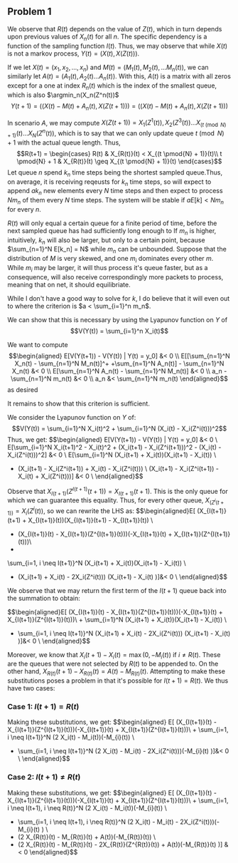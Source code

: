 ## Problem 1

We observe that $R(t)$ depends on the value of $Z(t)$, which in turn depends upon previous values of $X_n(t)$ for all $n$. The specific dependency is a function of the sampling function $I(t)$. Thus, we may observe that while $X(t)$ is not a markov process, $Y(t) = (X(t), X(Z(t)))$. 

If we let $X(t) = (x_1, x_2, ..., x_n)$ and $M(t) = (M_1(t), M_2(t), ... M_n(t))$, we can similarly let $A(t) = (A_1(t), A_2(t)...A_n(t))$. With this, $A(t)$ is a matrix with all zeros except for a one at index $R_n(t)$ which is the index of the smallest queue, which is also $\argmin_n(X_n(Z^n(t))$
$$Y(t+1) = ((X(t) - M(t) + A_n(t), X(Z(t+1))) = ((X(t) - M(t) + A_n(t), X(Z(t+1)))$$

In scenario $A$, we may compute $X(Z(t+1)) = X_1(Z^1(t)), X_2(Z^3(t)) ... X_{(t \pmod{N} + 1)}(t) ... X_N(Z^n(t))$, which is to say that we can only update queue $t \pmod{N} + 1$ with the actual queue length. Thus, 
$$R(t+1) = \begin{cases}
R(t)  & X_{R(t)}(t) < X_{(t \pmod{N} + 1)}(t)\\
t \pmod{N} + 1 &  X_{R(t)}(t) \geq X_{(t \pmod{N} + 1)}(t)
\end{cases}$$
Let queue $n$ spend $k_n$ time steps being the shortest sampled queue.Thus, on average, it is receiving reqeusts for $k_n$ time steps, so will  expect to append $ak_n$ new elements every $N$ time steps and then expect to process $Nm_n$ of them every $N$ time steps. The system will be stable if $aE[k] < Nm_n$ for every $n$. 

$R(t)$ will only equal a certain queue for a finite period of time, before the next sampled queue has had sufficiently long enough to 
If $m_n$ is higher, intuitively, $k_n$ will also be larger, but only to a certain point, because $\sum_{n=1}^N E[k_n] = N$  while $m_n$ can be unbounded. Suppose that the distribution of $M$ is very skewed, and one $m_i$ dominates every other $m$. While $m_i$ may be larger, it will thus process it's queue faster, but as a consequence, will also receive correspondingly more packets to process, meaning that on net, it should equilibriate.

While I don't have a good way to solve for $k$, I do believe that it will even out to where the criterion is $a < \sum_{i=1}^n m_n$. 

We can show that this is necessary by using the Lyapunov function on $Y$ of 
$$V(Y(t)) = \sum_{i=1}^n X_i(t)$$

We want to compute 
$$\begin{aligned}
E[V(Y(t+1)) - V(Y(t)) | Y(t) = y_0] &< 0 \\
E[[\sum_{n=1}^N X_n(t) - \sum_{n=1}^N M_n(t)]^+ +\sum_{n=1}^N A_n(t)] - \sum_{n=1}^N X_n(t) &< 0 \\
E[\sum_{n=1}^N A_n(t) - \sum_{n=1}^N M_n(t)] &< 0 \\
a_n - \sum_{n=1}^N m_n(t) &< 0 \\ 
a_n &< \sum_{n=1}^N m_n(t)
\end{aligned}$$
as desired

It remains to show that this criterion is sufficient.

We consider the Lyapunov function on $Y$ of:
$$V(Y(t)) = \sum_{i=1}^N X_i(t)^2 + \sum_{i=1}^N (X_i(t) - X_i(Z^i(t)))^2$$
Thus, we get:
$$\begin{aligned}
E[V(Y(t+1)) - V(Y(t)) | Y(t) = y_0] &< 0 \\
E[\sum_{i=1}^N X_i(t+1)^2 -  X_i(t)^2 + (X_i(t+1) - X_i(Z^i(t+1)))^2 - (X_i(t) - X_i(Z^i(t)))^2] &< 0 \\
E[\sum_{i=1}^N (X_i(t+1) +  X_i(t))(X_i(t+1) - X_i(t)) \\ 
+ (X_i(t+1) - X_i(Z^i(t+1)) + X_i(t) - X_i(Z^i(t))) \\
(X_i(t+1) - X_i(Z^i(t+1)) - X_i(t) + X_i(Z^i(t)))] &< 0 \\
\end{aligned}$$

Observe that $X_{I(t+1)}(Z^{I(t+1)}(t+1)) = X_{I(t+1)}(t+1)$. This is the only queue for which we can guarantee this equality. Thus, for every other queue, $X_(Z^i(t+1)) = X_i(Z^i(t))$, so we can rewrite the LHS as:
$$\begin{aligned}E[ (X_{I(t+1)}(t+1) +  X_{I(t+1)}(t))(X_{I(t+1)}(t+1) - X_{I(t+1)}(t)) \\ 
+ (X_{I(t+1)}(t) - X_{I(t+1)}(Z^{I(t+1)}(t)))(-X_{I(t+1)}(t) + X_{I(t+1)}(Z^{I(t+1)}(t)))\\
+ 
\sum_{i=1, i \neq I(t+1)}^N (X_i(t+1) +  X_i(t))(X_i(t+1) - X_i(t)) \\ 
+ (X_i(t+1) + X_i(t) - 2X_i(Z^i(t)))
(X_i(t+1)  - X_i(t) )]&< 0 \\
\end{aligned}$$


We observe that we may return the first term of the $I(t+1)$ queue back into the summation to obtain:

$$\begin{aligned}E[
(X_{I(t+1)}(t) - X_{I(t+1)}(Z^{I(t+1)}(t)))(-X_{I(t+1)}(t) + X_{I(t+1)}(Z^{I(t+1)}(t)))\\
+ 
\sum_{i=1}^N (X_i(t+1) +  X_i(t))(X_i(t+1) - X_i(t)) \\ 
+ \sum_{i=1, i \neq I(t+1)}^N
(X_i(t+1) + X_i(t) - 2X_i(Z^i(t)))
(X_i(t+1)  - X_i(t) )]&< 0 \\
\end{aligned}$$


Moreover, we know that $X_i(t+1) - X_i(t) = \max(0, - M_i(t))$ if $i \neq R(t)$. These are the queues that were not selected by $R(t)$ to be appended to. 
On the other hand, $X_{R(t)}(t+1) - X_{R(t)}(t) = A(t) - M_{R(t)}(t)$. Attempting to make these substitutions poses a problem in that it's possible for $I(t+1) = R(t)$. We thus have two cases:


### Case 1: $I(t+1) = R(t)$


Making these substitutions, we get:
$$\begin{aligned}
 E[ (X_{I(t+1)}(t) - X_{I(t+1)}(Z^{I(t+1)}(t)))(-X_{I(t+1)}(t) + X_{I(t+1)}(Z^{I(t+1)}(t)))\\
+ 
\sum_{i=1, i \neq I(t+1)}^N (2 X_i(t) - M_i(t))(-M_{i}(t)) \\ 
+ \sum_{i=1, i \neq I(t+1)}^N  (2 X_i(t) - M_i(t) - 2X_i(Z^i(t)))(-M_{i}(t) )]&< 0 \\
\end{aligned}$$



### Case 2: $I(t+1) \neq R(t)$


Making these substitutions, we get:
$$\begin{aligned}
 E[ (X_{I(t+1)}(t) - X_{I(t+1)}(Z^{I(t+1)}(t)))(-X_{I(t+1)}(t) + X_{I(t+1)}(Z^{I(t+1)}(t)))\\
+ 
\sum_{i=1, i \neq I(t+1), i \neq R(t)}^N (2 X_i(t) - M_i(t))(-M_{i}(t)) \\ 
+ \sum_{i=1, i \neq I(t+1), i \neq R(t)}^N  (2 X_i(t) - M_i(t) - 2X_i(Z^i(t)))(-M_{i}(t) ) \\ 
+ (2 X_{R(t)}(t) - M_{R(t)}(t) + A(t))(-M_{R(t)}(t)) \\
+ (2 X_{R(t)}(t) - M_{R(t)}(t) - 2X_{R(t)}(Z^{R(t)}(t)) + A(t))(-M_{R(t)}(t) )] &< 0
\end{aligned}$$
